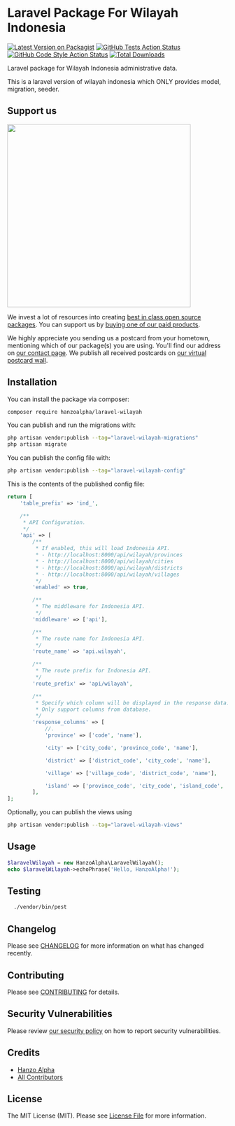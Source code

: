 # Laravel Package For Wilayah Indonesia

[![Latest Version on Packagist](https://img.shields.io/packagist/v/hanzoalpha/laravel-wilayah.svg?style=flat-square)](https://packagist.org/packages/hanzoalpha/laravel-wilayah)
[![GitHub Tests Action Status](https://img.shields.io/github/actions/workflow/status/hanzo-alpha/laravel-wilayah/run-tests.yml?branch=main&label=tests&style=flat-square)](https://github.com/hanzo-alpha/laravel-wilayah/actions?query=workflow%3Arun-tests+branch%3Amain)
[![GitHub Code Style Action Status](https://img.shields.io/github/actions/workflow/status/hanzo-alpha/laravel-wilayah/fix-php-code-style-issues.yml?branch=main&label=code%20style&style=flat-square)](https://github.com/hanzo-alpha/laravel-wilayah/actions?query=workflow%3A"Fix+PHP+code+style+issues"+branch%3Amain)
[![Total Downloads](https://img.shields.io/packagist/dt/hanzoalpha/laravel-wilayah.svg?style=flat-square)](https://packagist.org/packages/hanzoalpha/laravel-wilayah)

Laravel package for Wilayah Indonesia administrative data.

This is a laravel version of wilayah indonesia which ONLY provides model, migration, seeder.

## Support us

[<img src="https://github-ads.s3.eu-central-1.amazonaws.com/laravel-wilayah.jpg?t=1" width="419px" />](https://spatie.be/github-ad-click/laravel-wilayah)

We invest a lot of resources into creating [best in class open source packages](https://spatie.be/open-source). You can
support us by [buying one of our paid products](https://spatie.be/open-source/support-us).

We highly appreciate you sending us a postcard from your hometown, mentioning which of our package(s) you are using.
You'll find our address on [our contact page](https://spatie.be/about-us). We publish all received postcards
on [our virtual postcard wall](https://spatie.be/open-source/postcards).

## Installation

You can install the package via composer:

```bash
composer require hanzoalpha/laravel-wilayah
```

You can publish and run the migrations with:

```bash
php artisan vendor:publish --tag="laravel-wilayah-migrations"
php artisan migrate
```

You can publish the config file with:

```bash
php artisan vendor:publish --tag="laravel-wilayah-config"
```

This is the contents of the published config file:

```php
return [
    'table_prefix' => 'ind_',

    /**
     * API Configuration.
     */
    'api' => [
        /**
         * If enabled, this will load Indonesia API.
         * - http://localhost:8000/api/wilayah/provinces
         * - http://localhost:8000/api/wilayah/cities
         * - http://localhost:8000/api/wilayah/districts
         * - http://localhost:8000/api/wilayah/villages
         */
        'enabled' => true,

        /**
         * The middleware for Indonesia API.
         */
        'middleware' => ['api'],

        /**
         * The route name for Indonesia API.
         */
        'route_name' => 'api.wilayah',

        /**
         * The route prefix for Indonesia API.
         */
        'route_prefix' => 'api/wilayah',

        /**
         * Specify which column will be displayed in the response data.
         * Only support columns from database.
         */
        'response_columns' => [
            //.
            'province' => ['code', 'name'],

            'city' => ['city_code', 'province_code', 'name'],

            'district' => ['district_code', 'city_code', 'name'],

            'village' => ['village_code', 'district_code', 'name'],

            'island' => ['province_code', 'city_code', 'island_code', 'name'],
        ],
];
```

Optionally, you can publish the views using

```bash
php artisan vendor:publish --tag="laravel-wilayah-views"
```

## Usage

```php
$laravelWilayah = new HanzoAlpha\LaravelWilayah();
echo $laravelWilayah->echoPhrase('Hello, HanzoAlpha!');
```

## Testing

```bash
  ./vendor/bin/pest
```

## Changelog

Please see [CHANGELOG](CHANGELOG.md) for more information on what has changed recently.

## Contributing

Please see [CONTRIBUTING](CONTRIBUTING.md) for details.

## Security Vulnerabilities

Please review [our security policy](../../security/policy) on how to report security vulnerabilities.

## Credits

- [Hanzo Alpha](https://github.com/hanzo-alpha)
- [All Contributors](../../contributors)

## License

The MIT License (MIT). Please see [License File](LICENSE.md) for more information.
